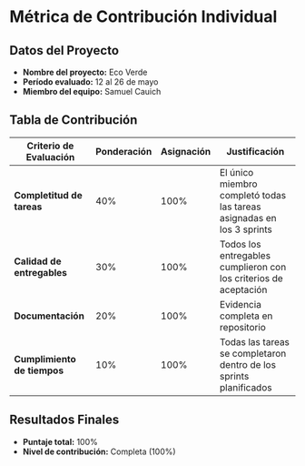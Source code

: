 # Métrica de Contribución Individual

## Datos del Proyecto
- **Nombre del proyecto:** Eco Verde 
- **Período evaluado:** 12 al 26 de mayo   
- **Miembro del equipo:** Samuel Cauich  

## Tabla de Contribución

| Criterio de Evaluación | Ponderación | Asignación | Justificación |
|------------------------|------------|------------|--------------|
| **Completitud de tareas** | 40% | 100% | El único miembro completó todas las tareas asignadas en los 3 sprints |
| **Calidad de entregables** | 30% | 100% | Todos los entregables cumplieron con los criterios de aceptación |
| **Documentación** | 20% | 100% | Evidencia completa en repositorio |
| **Cumplimiento de tiempos** | 10% | 100% | Todas las tareas se completaron dentro de los sprints planificados |

## Resultados Finales

- **Puntaje total:** 100%  
- **Nivel de contribución:** Completa (100%)  